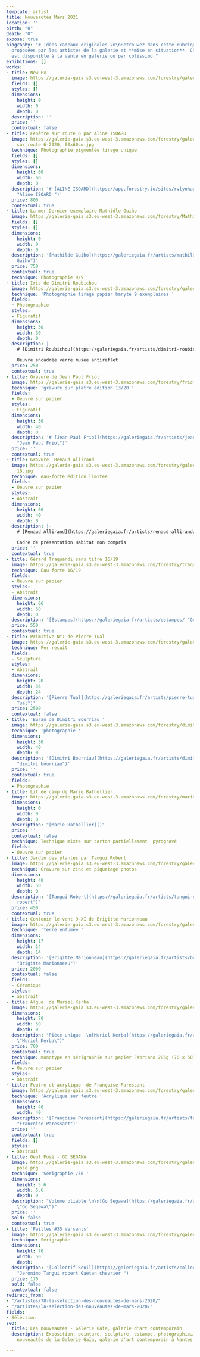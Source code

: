 ```yaml
---
template: artist
title: Nouveautés Mars 2021
location: ''
birth: "0"
death: "0"
expose: true
biography: "# Idées cadeaux originales \n\nRetrouvez dans cette rubrique des **nouveautés**
  proposées par les artistes de la galerie et **mise en situation**. Chaque œuvre
  est disponible à la vente en galerie ou par colissimo."
exhibitions: []
works:
- title: New Ex
  image: https://galerie-gaia.s3.eu-west-3.amazonaws.com/forestry/galerie-gaia-exclu-new21.png
  fields: []
  styles: []
  dimensions:
    height: 0
    width: 0
    depth: 0
  description: ''
  price: ''
  contextual: false
- title: Fenêtre sur route 6 par Aline ISOARD
  image: https://galerie-gaia.s3.eu-west-3.amazonaws.com/forestry/galerie-gaia-aline-isoard-fenêtre
    sur route 6-2020, 60x60cm.jpg
  technique: Photographie pigmentée tirage unique
  fields: []
  styles: []
  dimensions:
    height: 60
    width: 60
    depth: 0
  description: '# [ALINE ISOARD](https://app.forestry.io/sites/rvlyohao9wjrjw/#/pages/src-pages-artists-aline-md/
    "Aline ISOARD ")'
  price: 800
  contextual: true
- title: La mer Dernier exemplaire Mathidle Guiho
  image: https://galerie-gaia.s3.eu-west-3.amazonaws.com/forestry/Mathilde-Guiho-Sans-Titre-2015.jpg
  fields: []
  styles: []
  dimensions:
    height: 0
    width: 0
    depth: 0
  description: '[Mathilde Guiho](https://galeriegaia.fr/artists/mathilde-guiho/ "mathidle
    Guiho")'
  price: 750
  contextual: true
  technique: Photographie 9/9
- title: Iris de Dimitri Roubichou
  image: https://galerie-gaia.s3.eu-west-3.amazonaws.com/forestry/galerie-gaia-roubichou-iris.jpg
  technique: 'Photographie tirage papier baryté 9 exemplaires '
  fields:
  - Photographie
  styles:
  - Figuratif
  dimensions:
    height: 30
    width: 30
    depth: 0
  description: |-
    # [Dimitri Roubichou](https://galeriegaia.fr/artists/dimitri-roubichou/ "dimitri roubichou ")

    Oeuvre encadrée verre musée antireflet
  price: 250
  contextual: true
- title: Gravure de Jean Paul Friol
  image: https://galerie-gaia.s3.eu-west-3.amazonaws.com/forestry/friol-gravure-09-1989-11-15-36x24.jpg
  technique: 'gravure sur platre édition 13/20 '
  fields:
  - Oeuvre sur papier
  styles:
  - Figuratif
  dimensions:
    height: 30
    width: 40
    depth: 0
  description: '# [Jean Paul Friol](https://galeriegaia.fr/artists/jean-paul-friol/
    "Jean Paul Friol")'
  price: ''
  contextual: true
- title: Gravure  Renaud Allirand
  image: https://galerie-gaia.s3.eu-west-3.amazonaws.com/forestry/galeriegaia_Allirand_Gravure_format(HxL)-
    16.jpg
  technique: eau-forte édition limitée
  fields:
  - Oeuvre sur papier
  styles:
  - Abstrait
  dimensions:
    height: 60
    width: 40
    depth: 0
  description: |-
    # [Renaud Allirand](https://galeriegaia.fr/artists/renaud-allirand/ "renaud allirand")

    Cadre de présentation Habitat non compris
  price: ''
  contextual: true
- title: Gérard Traquandi sans titre 16/19
  image: https://galerie-gaia.s3.eu-west-3.amazonaws.com/forestry/traquandi-sans-titre-orange-1219.jpg
  technique: Eau forte 16/19
  fields:
  - Oeuvre sur papier
  styles:
  - Abstrait
  dimensions:
    height: 66
    width: 50
    depth: 0
  description: '[Estampes](https://galeriegaia.fr/artists/estampes/ "Gerard Traquandi")'
  price: 550
  contextual: true
- title: Primitive N°1 de Pierre Tual
  image: https://galerie-gaia.s3.eu-west-3.amazonaws.com/forestry/galerie-gaia-pierre-tual-primitive-n-1.jpg
  technique: Fer recuit
  fields:
  - Sculpture
  styles:
  - Abstrait
  dimensions:
    height: 20
    width: 36
    depth: 24
  description: '[Pierre Tual](https://galeriegaia.fr/artists/pierre-tual/ "Pierre
    Tual")'
  price: 2500
  contextual: false
- title: 'Buran de Dimitri Bourriau '
  image: https://galerie-gaia.s3.eu-west-3.amazonaws.com/forestry/dimitribourriau_snowstorm_2019.jpg
  technique: 'photographie '
  dimensions:
    height: 30
    width: 40
    depth: 0
  description: '[Dimitri Bourriau](https://galeriegaia.fr/artists/dimitri-bourriau/
    "dimitri bourriau")'
  price: ''
  contextual: true
  fields:
  - Photographie
- title: Lit de camp de Marie Bathellier
  image: https://galerie-gaia.s3.eu-west-3.amazonaws.com/forestry/mariebathellier-litdecamppeint-43x70x188-900€.jpeg
  dimensions:
    height: 0
    width: 0
    depth: 0
  description: "[Marie Bathellier]()"
  price: ''
  contextual: false
  technique: Technique mixte sur carton partiellement  pyrogravé
  fields:
  - Oeuvre sur papier
- title: Jardin des plantes par Tangui Robert
  image: https://galerie-gaia.s3.eu-west-3.amazonaws.com/forestry/galerie-gaia-tangui-robert-jardin-des-plantes-40x50.jpg
  technique: Gravure sur zinc et piquetage photos
  dimensions:
    height: 40
    width: 50
    depth: 0
  description: '[Tangui Robert](https://galeriegaia.fr/artists/tangui-robert/ "Tangui
    robert")'
  price: 450
  contextual: true
- title: Contenir le vent 9-XI de Brigitte Marionneau
  image: https://galerie-gaia.s3.eu-west-3.amazonaws.com/forestry/galerie-gaia-marionneau-contenir-le-vent-9-xi-2020-h-17x14x14cm.jpg
  technique: 'Terre enfumée '
  dimensions:
    height: 17
    width: 14
    depth: 14
  description: '[Brigitte Marionneau](https://galeriegaia.fr/artists/brigitte-marionneau/
    "Brigitte Marionneau")'
  price: 2000
  contextual: false
  fields:
  - Céramique
  styles:
  - abstrait
- title: Algue  de Muriel Kerba
  image: https://galerie-gaia.s3.eu-west-3.amazonaws.com/forestry/galerie-gaia-MURIEL-KERBA_algue.petrole_70x50.jpg
  dimensions:
    height: 70
    width: 50
    depth: 0
  description: "Pièce unique  \n[Muriel Kerba](https://galeriegaia.fr/artists/muriel-kerba/
    \"Muriel Kerba\")"
  price: 700
  contextual: true
  technique: monotype en sérigraphie sur papier Fabriano 285g (70 x 50)
  fields:
  - Oeuvre sur papier
  styles:
  - abstrait
- title: Feutre et acrylique  de Françoise Paressant
  image: https://galerie-gaia.s3.eu-west-3.amazonaws.com/forestry/galerie-gaia-francoise-paressant-A:F-50X50-005.jpg
  technique: 'Acrylique sur feutre '
  dimensions:
    height: 40
    width: 40
  description: '[Françoise Paressant](https://galeriegaia.fr/artists/francoise-paressant-1/
    "Francoise Paressant")'
  price: ''
  contextual: true
  fields: []
  styles:
  - abstrait
- title: Oeuf Posé - GO SEGAWA
  image: https://galerie-gaia.s3.eu-west-3.amazonaws.com/forestry/galerie-gaia-go-segawa-oeuf
    posé.png
  technique: 'Sérigraphie /50 '
  dimensions:
    height: 5.6
    width: 5.6
    depth: 9
  description: "Volume pliable \n\n[Go Segawa](https://galeriegaia.fr/artists/go-segawa/
    \"Go Segawa\")"
  price: ''
  sold: false
  contextual: true
- title: 'Failles #35 Versants'
  image: https://galerie-gaia.s3.eu-west-3.amazonaws.com/forestry/galerie-gaia-versants-strates-35-30x40cm.jpeg
  technique: Sérigraphie
  dimensions:
    height: 70
    width: 50
    depth: 
  description: '[Collectif Seuil](https://galeriegaia.fr/artists/collectif-jeronimo-gaetan-chevrier-tangui-robert/
    "Jeronimo Tangui robert Gaetan chevrier ")'
  price: 170
  sold: false
  contextual: false
redirect_from:
- "/artistes/78-la-selection-des-nouveautes-de-mars-2020/"
- "/artistes/la-selection-des-nouveautes-de-mars-2020/"
fields:
- Séléction
seo:
  title: Les nouveautés - Galerie Gaïa, galerie d'art contemporain
  description: Exposition, peinture, sculpture, estampe, photographie… Découvrez les
    nouveautés de la Galerie Gaïa, galerie d'art contemporain à Nantes.

---
```

